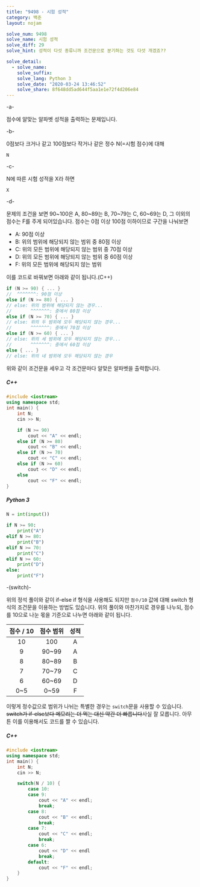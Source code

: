 ```yaml
---
title: "9498 - 시험 성적"
category: 백준
layout: nojam

solve_num: 9498
solve_name: 시험 성적
solve_diff: 29
solve_hint: 성적이 다섯 종류니까 조건문으로 분기하는 것도 다섯 개겠죠??

solve_detail:
  - solve_name:
    solve_suffix:
    solve_lang: Python 3
    solve_date: "2020-03-24 13:46:52"
    solve_share: 8f648dd5ad644f5aa1e1e72f4d206e84
---
```


-a-

점수에 알맞는 알파벳 성적을 출력하는 문제입니다.

-b-

0점보다 크거나 같고 100점보다 작거나 같은 정수 N(=시험 점수)에 대해

```
N
```

-c-

N에 따른 시험 성적을 X라 하면

```
X
```

-d-

문제의 조건을 보면 90~100은 A, 80~89는 B, 70~79는 C, 60~69는 D, 그 이외의 점수는 F를 주게 되어있습니다. 점수는 0점 이상 100점 이하이므로 구간을 나눠보면

- A: 90점 이상
- B: 위의 범위에 해당되지 않는 범위 중 80점 이상
- C: 위의 모든 범위에 해당되지 않는 범위 중 70점 이상
- D: 위의 모든 범위에 해당되지 않는 범위 중 60점 이상
- F: 위의 모든 범위에 해당되지 않는 범위

이를 코드로 바꿔보면 아래와 같이 됩니다.(C++)

```c++
if (N >= 90) { ... }
//  ^^^^^^^: 90점 이상
else if (N >= 80) { ... }
// else: 위의 범위에 해당되지 않는 경우...
//       ^^^^^^^: 중에서 80점 이상
else if (N >= 70) { ... }
// else: 위의 두 범위에 모두 해당되지 않는 경우...
//       ^^^^^^^: 중에서 70점 이상
else if (N >= 60) { ... }
// else: 위의 세 범위에 모두 해당되지 않는 경우...
//       ^^^^^^^: 중에서 60점 이상
else { ... }
// else: 위의 네 범위에 모두 해당되지 않는 경우
```

위와 같이 조건문을 세우고 각 조건문마다 알맞은 알파벳을 출력합니다.

##### C++

```c++
#include <iostream>
using namespace std;
int main() {
    int N;
    cin >> N;

    if (N >= 90)
        cout << "A" << endl;
    else if (N >= 80)
        cout << "B" << endl;
    else if (N >= 70)
        cout << "C" << endl;
    else if (N >= 60)
        cout << "D" << endl;
    else
        cout << "F" << endl;
}
```

##### Python 3

```python
N = int(input())

if N >= 90:
    print("A")
elif N >= 80:
    print("B")
elif N >= 70:
    print("C")
elif N >= 60:
    print("D")
else:
    print("F")
```

-(switch)-

위의 정석 풀이와 같이 if-else if 형식을 사용해도 되지만 `점수/10` 값에 대해 switch 형식의 조건문을 이용하는 방법도 있습니다. 위의 풀이와 마찬가지로 경우를 나누되, 점수를 10으로 나눈 몫을 기준으로 나누면 아래와 같이 됩니다.

|점수 / 10|점수 범위|성적|
|:-:|:-:|:-:|
|10|100|A|
|9|90~99|A|
|8|80~89|B|
|7|70~79|C|
|6|60~69|D|
|0~5|0~59|F|

이렇게 정수값으로 범위가 나뉘는 특별한 경우는 `switch`문을 사용할 수 있습니다. ~~switch가 if-else보다 메모리는 더 먹는 대신 약간 더 빠릅니다~~사실 잘 모릅니다. 아무튼 이를 이용해서도 코드를 짤 수 있습니다.

##### C++

```c++
#include <iostream>
using namespace std;
int main() {
    int N;
    cin >> N;

    switch(N / 10) {
        case 10:
        case 9:
            cout << "A" << endl;
            break;
        case 8:
            cout << "B" << endl;
            break;
        case 7:
            cout << "C" << endl;
            break;
        case 6:
            cout << "D" << endl
            break;
        default:
            cout << "F" << endl;
    }
}
```
